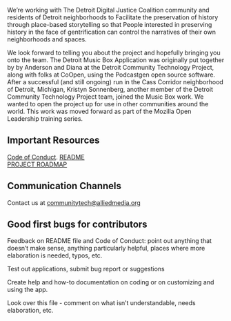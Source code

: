 We’re working with The Detroit Digital Justice Coalition community and residents of Detroit neighborhoods to Facilitate the preservation of history through place-based storytelling so that People interested in preserving history in the face of gentrification can control the narratives of their own neighborhoods and spaces.

We look forward to telling you about the project and hopefully bringing you onto the team. The Detroit Music Box Application was originally put together by by Anderson and Diana at the Detroit Community Technology Project, along with folks at CoOpen, using the Podcastgen open source software. After a successful (and still ongoing) run in the Cass Corridor neighborhood of Detroit, Michigan, Kristyn Sonnenberg, another member of the Detroit Community Technology Project team, joined the Music Box work. We wanted to open the project up for use in other communities around the world. This work was moved forward as part of the Mozilla Open Leadership training series.

## Important Resources 
[Code of Conduct](https://github.com/DCTP/DetroitMusicBox/blob/master/CodeOfConduct.md).
[README](https://github.com/DCTP/DetroitMusicBox/blob/master/README.md)  
[PROJECT ROADMAP]()

## Communication Channels
Contact us at communitytech@alliedmedia.org


## Good first bugs for contributors

Feedback on README file and Code of Conduct: point out anything that doesn’t make sense, anything particularly helpful, places where more elaboration is needed, typos, etc.

Test out applications, submit bug report or suggestions

Create help and how-to documentation on coding or on customizing and using the app.

Look over this file - comment on what isn’t understandable, needs elaboration, etc.

